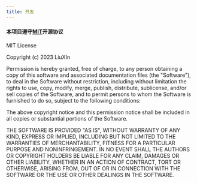 ```yaml
---
title: 开发
---
```


#### 本项目遵守[MIT](https://baike.baidu.com/item/MIT%E8%AE%B8%E5%8F%AF%E8%AF%81/6671281?fromtitle=X%2FMIT%E8%AE%B8%E5%8F%AF%E5%8D%8F%E8%AE%AE&fromid=10136122)开源协议


MIT License

Copyright (c) 2023 LiuXIn

Permission is hereby granted, free of charge, to any person obtaining a copy
of this software and associated documentation files (the "Software"), to deal
in the Software without restriction, including without limitation the rights
to use, copy, modify, merge, publish, distribute, sublicense, and/or sell
copies of the Software, and to permit persons to whom the Software is
furnished to do so, subject to the following conditions:

The above copyright notice and this permission notice shall be included in all
copies or substantial portions of the Software.

THE SOFTWARE IS PROVIDED "AS IS", WITHOUT WARRANTY OF ANY KIND, EXPRESS OR
IMPLIED, INCLUDING BUT NOT LIMITED TO THE WARRANTIES OF MERCHANTABILITY,
FITNESS FOR A PARTICULAR PURPOSE AND NONINFRINGEMENT. IN NO EVENT SHALL THE
AUTHORS OR COPYRIGHT HOLDERS BE LIABLE FOR ANY CLAIM, DAMAGES OR OTHER
LIABILITY, WHETHER IN AN ACTION OF CONTRACT, TORT OR OTHERWISE, ARISING FROM,
OUT OF OR IN CONNECTION WITH THE SOFTWARE OR THE USE OR OTHER DEALINGS IN THE
SOFTWARE.